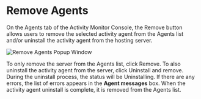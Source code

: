 # Remove Agents

On the Agents tab of the Activity Monitor Console, the Remove button allows users to remove the selected activity agent from the Agents list and/or uninstall the activity agent from the hosting server.

![Remove Agents Popup Window](/img/product_docs/activitymonitor/activitymonitor/install/removeagents.png)

To only remove the server from the Agents list, click Remove. To also uninstall the activity agent from the server, click Uninstall and remove. During the uninstall process, the status will be Uninstalling. If there are any errors, the list of errors appears in the __Agent messages__ box. When the activity agent uninstall is complete, it is removed from the Agents list.
